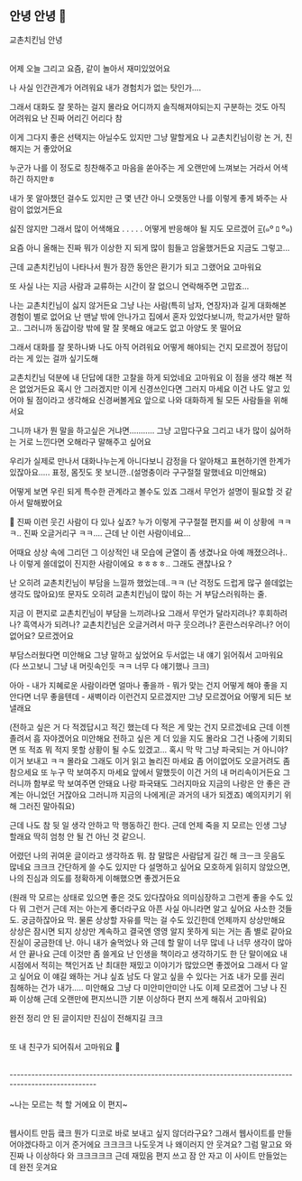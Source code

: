 ## 안녕 안녕 👋

교촌치킨님 안녕


<br>어제 오늘 그리고 요즘, 같이 놀아서 재미있었어요

나 사실 인간관계가 어려워요 내가 경험치가 없는 탓인가....

그래서 대화도 잘 못하는 걸지 몰라요 어디까지 솔직해져야되는지 구분하는 것도 아직 어려워요 난 진짜 어리긴 어리다 참

이게 그다지 좋은 선택지는 아닐수도 있지만 그냥 말할게요 나 교촌치킨님이랑 논 거, 친해지는 거 좋았어요 

누군가 나를 이 정도로 칭찬해주고 마음을 쏟아주는 게 오랜만에 느껴보는 거라서 어색하긴 하지만ㅎ

내가 못 알아챘던 걸수도 있지만 근 몇 년간 아니 오랫동안 나를 이렇게 좋게 봐주는 사람이 없었거든요

싫진 않지만 그래서 많이 어색해요 . . . . . 어떻게 반응해야 될 지도 모르겠어 =͟͟͞͞(๑º ﾛ º๑)

요즘 아니 올해는 진짜 뭐가 이상한 지 되게 많이 힘들고 암울했거든요 지금도 그렇고... 

근데 교촌치킨님이 나타나서 뭔가 잠깐 동안은 환기가 되고 그랬어요 고마워요

또 사실 나는 지금 사람과 교류하는 시간이 잘 없으니 연락해주면 고맙죠... 

나는 교촌치킨님이 싫지 않거든요 그냥 나는 사람(특히 남자, 연장자)과 길게 대화해본 경험이 별로 없어요 난 맨날 밖에 안나가고 집에서 혼자 있었다보니까, 학교가서만 말하고.. 그러니까 동갑이랑 밖에 말 잘 못해요 애교도 없고 아양도 못 떨어요

그래서 대화를 잘 못하나봐 나도 아직 어려워요 어떻게 해야되는 건지 모르겠어 정답이라는 게 있는 걸까 싶기도해

교촌치킨님 덕분에 내 단답에 대한 고찰을 하게 되었네요 고마워요 이 점을 생각 해본 적은 없었거든요 혹시 안 그러겠지만 이게 신경쓰인다면 그러지 마세요 이건 나도 알고 있어야 될 점이라고 생각해요 신경써볼게요 앞으로 나와 대화하게 될 모든 사람들을 위해서요 

그니까 내가 뭔 말을 하고싶은 거냐면........... 그냥 고맙다구요 그리고 내가 많이 싫어하는 거로 느낀다면 오해라구 말해주고 싶어요

우리가 실제로 만나서 대화나누는게 아니다보니 감정을 다 알아채고 표현하기엔 한계가 있잖아요..... 표정, 몸짓도 못 보니깐..(설명충이라 구구절절 말했네요 미안해요)

어떻게 보면 우린 되게 특수한 관계라고 볼수도 있죠 그래서 무언가 설명이 필요할 것 같아서 말해봤어요

🫵 진짜 이런 웃긴 사람이 다 있나 싶죠? 누가 이렇게 구구절절 편지를 써 이 상황에 ㅋㅋㅋ..  진짜 오글거리구 ㅋㅋ.... 근데 난 이런 사람이네요...

어때요 상상 속에 그리던 그 이상적인 내 모습에 균열이 좀 생겼나요 아예 깨졌으려나.. 나 이렇게 쓸데없이 진지한 사람이에요 ㅎㅎㅎㅎ.. 그래도 괜찮나요 ?

난 오히려 교촌치킨님이 부담을 느낄까 했었는데..ㅋㅋ (난 걱정도 드럽게 많구 쓸데없는 생각도 많아요)또 문자도 오히려 교촌치킨님이 많이 하는 거 부담스러워하는 줄. 

지금 이 편지로 교촌치킨님이 부담을 느끼려나요 그래서 무언가 달라지려나? 후회하려나? 흑역사가 되려나? 교촌치킨님은 오글거려서 마구 웃으려나? 혼란스러우려나? 어이없어요? 모르겠어요 

부담스러웠다면 미안해요 그냥 말하고 싶었어요 두서없는 내 얘기 읽어줘서 고마워요(다 쓰고보니 그냥 내 머릿속인듯 ㅋㅋ 너무 다 얘기했나 크크)

아아 - 내가 지혜로운 사람이라면 얼마나 좋을까 - 뭐가 맞는 건지 어떻게 해야 좋을 지 안다면 너무 좋을텐데 - 새벽이라 이런건지 모르겠지만 그냥 모르겠어요 어떻게 되든 보낼래요

(전하고 싶은 거 다 적겠답시고 적긴 했는데 다 적은 게 맞는 건지 모르겠네요 근데 이젠 졸려서 흠 자야겠어요 미안해요 전하고 싶은 게 더 있을 지도 몰라요 그건 나중에 기회되면 또 적죠 뭐 적지 못할 상황이 될 수도 있겠고... 혹시 막 막 그냥 파국되는 거 아니야? 이거 보내고 ㅋㅋ 몰라요 그래도 이거 읽고 놀리진 마세요 좀 어이없어도 오글거려도 좀 참으세요 또 누구 막 보여주지 마세요 앞에서 말했듯이 이건 거의 내 머리속이거든요 그러니까 함부로 막 보여주면 안돼요 나랑 파국돼도 그러지마요 지금의 나랑은 안 좋은 관계는 아니었던 거잖아요 그러니까 지금의 나에게(곧 과거의 내가 되겠죠) 예의지키기 위해 그러진 말아줘요)

근데 나도 참 뒷 일 생각 안하고 막 행동하긴 한다. 근데 언제 죽을 지 모르는 인생 그냥 할래요 딱히 엄청 안 될 건 아닌 것 같으니.

어렸던 나의 귀여운 글이라고 생각하죠 뭐. 참 말많은 사람답게 길긴 해 크ㅡ크 웃음도 많네요 크크크 간단하게 쓸 수도 있지만 다 설명하고 싶어요 모호하게 읽히지 않았으면,      나의 진심과 의도를 정확하게 이해했으면 좋겠거든요

(원래 막 모르는 상태로 있으면 좋은 것도 있다잖아요 의미심장하고 그런게 좋을 수도 있다 뭐 그런거 근데 저는 아는게 좋더라구요 아픈 사실 아니라면 알고 싶어요 사소한 것들도. 궁금하잖아요 막. 물론 상상할 자유를 막는 걸 수도 있긴한데 언제까지 상상만해요 상상은 잠시면 되지 상상만 계속하고 결국엔 영영 알지 못하게 되는 거는 좀 별로 같아요 진실이 궁금한데 난. 아니 내가 술먹었나 와 근데 할 말이 너무 많네 나 너무 생각이 많아서 안 끝나요 근데 이것만 좀 쓸게요 난 인생을 책이라고 생각하기도 한 단 말이에요 내 시점에서 적히는 책인거죠 난 최대한 재밌고 이야기가 많았으면 좋겠어요 그래서 다 알고 싶어요 이 얘길 왜하는 거냐 싶죠 남도 다 알고 싶을 수 있다는 거죠 내가 모를 권리 침해하는 건가 내가..... 미안해요 그냥  다 미안미안미안  나도 이제 모르겠어 그냥  나 진짜 이상해 근데 오랜만에 편지쓰니깐 기분 이상하다 편지 쓰게 해줘서 고마워요)

완전 정리 안 된 글이지만 진심이 전해지길 크크



<br>또 내 친구가 되어줘서 고마워요 🤪 


<br>
  ------------------------------------------------------------------------------------------------------
<br>
<br>
  ~나는 모르는 척 할 거에요 이 편지~<br>

<br>웹사이트 만듬 킄크 뭔가 디코로 바로 보내고 싶지 않더라구요? 그래서 웹사이트를 만들어야겠다하고 이거 준거에요 크크크크
나도웃겨 나 왜이러지 안 웃겨요? 그럼 말고요 와 진짜 나 이상하다 와 크크크크크 근데 재밌음 편지 쓰고 잠 안 자고 이 사이트 만들었는데 완전 웃겨요

  


